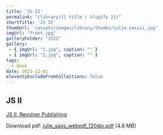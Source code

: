 ```yaml
---
title: 'JS II'
permalink: "/library/{{ title | slugify }}/"
shortTitle: 'JS II'
thumbUrl: '/assets/images/library/thumbs/julie_sassii.jpg'
imgUrl: "front.jpg"
galleryFolder: "JSII"
gallery:
 - { imgUrl: "1.jpg", caption: "" }
 - { imgUrl: "2.jpg", caption: "" }
tags:
  - book
date: 2021-12-01
eleventyExcludeFromCollections: false
---
```



<div class="Txt">
  <h2>JS II</h2>
  <p><a href="http://revolver-publishing.com/w3NoM.php?nodeId=1287">JS II, Revolver Publishing</a></p>
  <p>Download pdf:&nbsp;<a href="https://juliesass.dk/sites/default/files/julie_sass_webpdf_120dpi.pdf" target="_blank">julie_sass_webpdf_120dpi.pdf</a>&nbsp;(4.8 MB)</p>
</div>